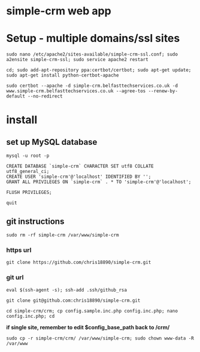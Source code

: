 simple-crm web app
============

# Setup - multiple domains/ssl sites

```
sudo nano /etc/apache2/sites-available/simple-crm-ssl.conf; sudo a2ensite simple-crm-ssl; sudo service apache2 restart

cd; sudo add-apt-repository ppa:certbot/certbot; sudo apt-get update; sudo apt-get install python-certbot-apache

sudo certbot --apache -d simple-crm.belfasttechservices.co.uk -d www.simple-crm.belfasttechservices.co.uk --agree-tos --renew-by-default --no-redirect
```

# install

## set up MySQL database

```
mysql -u root -p

CREATE DATABASE `simple-crm` CHARACTER SET utf8 COLLATE utf8_general_ci;
CREATE USER 'simple-crm'@'localhost' IDENTIFIED BY '';
GRANT ALL PRIVILEGES ON `simple-crm` . * TO 'simple-crm'@'localhost';

FLUSH PRIVILEGES;

quit
```

## git instructions

```
sudo rm -rf simple-crm /var/www/simple-crm
```

### https url

```
git clone https://github.com/chris18890/simple-crm.git
```

### git url

```
eval $(ssh-agent -s); ssh-add .ssh/github_rsa

git clone git@github.com:chris18890/simple-crm.git

cd simple-crm/crm; cp config.sample.inc.php config.inc.php; nano config.inc.php; cd
```

**if single site, remember to edit $config_base_path back to /crm/**

```
sudo cp -r simple-crm/crm/ /var/www/simple-crm; sudo chown www-data -R /var/www
```
